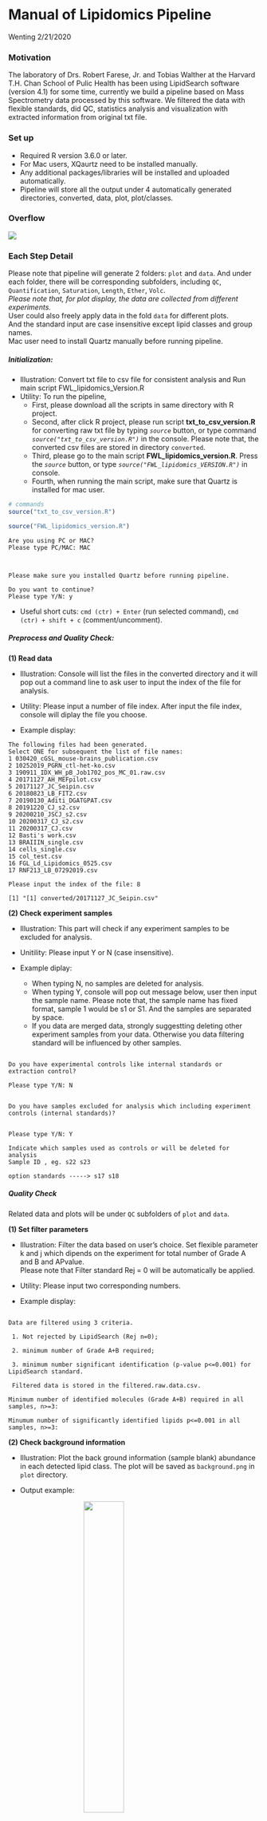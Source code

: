 Manual of Lipidomics Pipeline
================
Wenting
2/21/2020





### Motivation

The laboratory of Drs. Robert Farese, Jr. and Tobias Walther at the
Harvard T.H. Chan School of Pulic Health has been using LipidSearch
software (version 4.1) for some time, currently we build a pipeline
based on Mass Spectrometry data processed by this software. We filtered
the data with flexible standards, did QC, statistics analysis and
visualization with extracted information from original txt file.

### Set up

  - Required R version 3.6.0 or later.  
  - For Mac users, XQaurtz need to be installed manually.  
  - Any additional packages/libraries will be installed and uploaded
    automatically.
  - Pipeline will store all the output under 4 automatically generated
    directories, converted, data, plot,
plot/classes.

<!-- ![an image caption Source: screenshot.](button_source.png) -->

### Overflow

![](Manual_of_Lipidomics_pipeline_files/figure-gfm/unnamed-chunk-1-1.png)<!-- -->

### Each Step Detail

Please note that pipeline will generate 2 folders: `plot` and `data`.
And under each folder, there will be corresponding subfolders, including
`QC`, `Quantification`, `Saturation`, `Length`, `Ether`, `Volc`.  
*Please note that, for plot display, the data are collected from
different experiments.*  
User could also freely apply data in the fold `data` for different
plots.  
And the standard input are case insensitive except lipid classes and
group names.  
Mac user need to install Quartz manually before running pipeline.

##### Initialization:

  - Illustration: Convert txt file to csv file for consistent analysis
    and Run main script FWL\_lipidomics\_Version.R  
  - Utility: To run the pipeline,
      - First, please download all the scripts in same directory with R
        project.  
      - Second, after click R project, please run script
        **txt\_to\_csv\_version.R** for converting raw txt file by
        typing *`source`* button, or type command
        *`source("txt_to_csv_version.R")`* in the console. Please note
        that, the converted csv files are stored in directory
        `converted`.  
      - Third, please go to the main script
        **FWL\_lipidomics\_version.R**. Press the *`source`* button, or
        type *`source("FWL_lipidomics_VERSION.R")`* in console.  
      - Fourth, when running the main script, make sure that Quartz is
        installed for mac user.

<!-- end list -->

``` r
# commands
source("txt_to_csv_version.R")

source("FWL_lipidomics_version.R")
```

    Are you using PC or MAC?
    Please type PC/MAC: MAC

``` 


Please make sure you installed Quartz before running pipeline.
          
Do you want to continue?
Please type Y/N: y
```

  - Useful short cuts: `cmd (ctr) + Enter` (run selected command), `cmd
    (ctr) + shift + c` (comment/uncomment).

##### Preprocess and Quality Check:

**(1) Read data**

  - Illustration: Console will list the files in the converted directory
    and it will pop out a command line to ask user to input the index of
    the file for analysis.  
    <!-- - Code display: -->

  - Utility: Please input a number of file index. After input the file
    index, console will diplay the file you choose.  

  - Example display:

<!-- end list -->

    The following files had been generated. 
    Select ONE for subsequent the list of file names:
    1 030420_cGSL_mouse-brains_publication.csv
    2 10252019_PGRN_ctl-het-ko.csv
    3 190911_IDX_WH_pB_Job1702_pos_MC_01.raw.csv
    4 20171127_AH_MEFpilot.csv
    5 20171127_JC_Seipin.csv
    6 20180823_LB_FIT2.csv
    7 20190130_Aditi_DGATGPAT.csv
    8 20191220_CJ_s2.csv
    9 20200210_JSCJ_s2.csv
    10 20200317_CJ_s2.csv
    11 20200317_CJ.csv
    12 Basti's work.csv
    13 BRAIIIN_single.csv
    14 cells_single.csv
    15 col_test.csv
    16 FGL_Ld_Lipidomics_0525.csv
    17 RNF213_LB_07292019.csv
    
    Please input the index of the file: 8

    [1] "[1] converted/20171127_JC_Seipin.csv"

**(2) Check experiment samples**

  - Illustration: This part will check if any experiment samples to be
    excluded for analysis.  
    <!-- - Code Display: -->

  - Unitility: Please input Y or N (case insensitive).  

  - Example diplay:
    
      - When typing N, no samples are deleted for analysis.  
      - When typing Y, console will pop out message below, user then
        input the sample name. Please note that, the sample name has
        fixed format, sample 1 would be s1 or S1. And the samples are
        separated by space.  
      - If you data are merged data, strongly suggestting deleting other
        experiment samples from your data. Otherwise you data filtering
        standard will be influenced by other samples.

<!-- end list -->

``` 

Do you have experimental controls like internal standards or extraction control?

Please type Y/N: N
```

``` 

Do you have samples excluded for analysis which including experiment controls (internal standards)?


Please type Y/N: Y

Indicate which samples used as controls or will be deleted for analysis
Sample ID , eg. s22 s23

option standards -----> s17 s18
```

##### **Quality Check**

Related data and plots will be under `QC` subfolders of `plot` and
`data`.

**(1) Set filter parameters**

  - Illustration: Filter the data based on user’s choice. Set flexible
    parameter k and j which dipends on the experiment for total number
    of Grade A and B and APvalue.  
    Please note that Filter standard Rej = 0 will be automatically be
    applied. <!-- - Code display:  -->

  - Utility: Please input two corresponding numbers.  

  - Example display:

<!-- end list -->

``` 

Data are filtered using 3 criteria.  

 1. Not rejected by LipidSearch (Rej n=0); 
        
 2. minimum number of Grade A+B required; 
        
 3. minimum number significant identification (p-value p<=0.001) for LipidSearch standard.
        
 Filtered data is stored in the filtered.raw.data.csv.

Minimum number of identified molecules (Grade A+B) required in all samples, n>=3:

Minumum number of significantly identified lipids p<=0.001 in all samples, n>=3: 
```

**(2) Check background information**

  - Illustration: Plot the back ground information (sample blank)
    abundance in each detected lipid class. The plot will be saved as
    `background.png` in `plot` directory.

  - Output
example:

<img src="display/background.png" width="40%" style="display: block; margin: auto;" />

**(3) Lipid Class Summary**

  - Illustration: there will be a table and plot for showing detected
    lipid class summary information. The plot and data will be saved as
    `prop_summary.png` and `proportion_classes.csv`.  
  - Output
example:

<center>

<img align="middle" src="display/prop_summary.png"  width="50%" height="50%"/>

</center>

**(4) Rention time analysis**

  - Illustration: The AUC value of all samples for each lipid class are
    log transformed. And the plot is saved as `all_retention.png`.  
  - Output
example:

<img src="display/all.retention.png" width="100%" style="display: block; margin: auto;" />

**(5) Mark odd chanins and test standard TG(17:1/17:1/17:1) abundance in
all samples**

  - Illustration:
      - Console will display the number of lipid molecules containing
        odd chains and its percentage. The odd chain lipid molecules are
        stored in `odd_chains.csv`.  
      - And for standard TG(17:171:17:1), if it is used, pipeline could
        detect its abundance in all samples and make a plot
        `TG17_all.png`. The standard could be replaced with other future
        standard.  
      - Please note that the bars are ordered by AUC value for each
        sample.
  - Example display:

<!-- end list -->

``` 

There are 157 lipid molecules contain odd chains. 
          
The odd chain of fatty acids percent is 24.04% in total.

The odd chain information is stored in odd_chains.csv.
```

<img src="display/TG17_all.png" width="40%" style="display: block; margin: auto;" />

**(6) Fix duplicated lipid molecules**

  - Illustration: Pipeline will dectect same lipid molecules with
    different retention time. And it will filter the duplicates based on
    2 criteria. User will need to input criteria A or B (case
    insensitive). Duplicated lipid molecules will be under
    `duplicated.molecules.csv` and `diff_RT.csv`, reserved lipid
    molecules will be under `reserved_duplicates.csv`, and filtered data
    will be stored under `rm_duplicates.csv`.
      - Criteria A: use only ONE lipid molecule with largest AUC (Main
        Area Under Curve).  
      - Criteria B: Sum AUC for all duplicates.  
        `Please note that, method B will produce NA in some columns
        since the values can't be aggregated.`
  - Example display ( when exist identical lipid molecules)

<!-- end list -->

``` 

!!!Attention: Identical lipid molecules with multiples retention time. Please note that the duplicate lipid molecules are stored in reserved_duplicates.csv 
 !!!!!! Potential sample contamination. 
 To PROCEED, pick one: 

Differences in retention time for identical lipid molecule are stored under diff_RT.csv

 A: Use only ONE lipid molecule with largest main area under curve, OR 
 B: Summation of main area under curve of ALL identical lipid molecule.

Filtered lipid molecules sans duplicates are stored under removeduplicates.csv
Enter 'A' or 'B': A
Filterted lipid molecules sans duplicates are stored under removeduplicates.csv
```

**(7) Input group information**

  - Illustration: User need to input group information, i.e. experiment
    group names and its samples. Pipeline will extract sample AUC’s
    corresponding columns information. Group information will be stored
    in `group_information.csv`.
      - Please note that the group names will be asked for input in
        later analysis and it will be *case sensitive*.  
      - Group number must be numerical, the sample naming format is
        consistent with previous example, e.g. s1 s2.  
      - Pipeline will ask if user want edit group information for
        correcting group information later.  
      - User can check group information under `group_information.csv`
  - Code display: The variable `label` in the code will be suffix in the
    genrated plot names and could be modified. And sample information
    for subsequent analyses could be re-edit after user typing Y in
    command line.

<!-- end list -->

``` r
# pca and correlation plots
label <- "initial"
info_list <- PCA_pairs_Plot(sample_info, group_names, filtered_lipidomics2, label)
# check if deleting samples needed and plot new PCA
message("\nPlots can visualized under 'plot' directory or r studio plots panel.\nDo you want to edit sample information for subsequent analyses?")
pca_check <- retype_choice("Y/N")
info_list <- PCAcheck(pca_check, filtered_lipidomics2)

# making group repeats according to its position for making groups of later PCA
sample_raw_list <- info_list[[1]]
group_repeats <- info_list[[2]]
# make a data frame contains sample information and group information
group_info <- data.frame(samples=sample_raw_list, 
                         groups=group_repeats, 
                         stringsAsFactors = FALSE) %>% 
  group_by(groups) 
write_csv(group_info, "data/group_information.csv")
# variable store group names
group_names <- unique(group_repeats)
# variable store group number
ngroups <- length(group_names)
```

  - Example display

<!-- end list -->

``` 

Provide infomation of experimental groups
        
How many experimental groups: 4
        
Description for Group  1  (name): Control
        
Which samples assigned to Group  1 (sample number, e.g. s1 s2 s3 ): s1 s2 s3 s4
        
Description for Group  2  (name): KO
        
Which samples assigned to Group  2 (sample number, e.g. s1 s2 s3 ): s5 s7 s8
        
Description for Group  3  (name): OE1
        
Which samples assigned to Group  3 (sample number, e.g. s1 s2 s3 ): s9 s10 s11 s12
        
Description for Group  4  (name): OE2
        
Which samples assigned to Group  4 (sample number, e.g. s1 s2 s3 ): s13 s14 s15 s16
        
CONFIRM the group information below
        
List of 4
        
$ Control: chr "s1 s2 s3 s4"
        
$ KO     : chr "s5 s7 s8"
        
$ OE1    : chr "s9 s10 s11 s12"
        
$ OE2    : chr "s13 s14 s15 s16"

Do you want to edit group infomation? 

Y/N: n

Take a look at the sample info and its column position information in the file below
List of 8
 $ : chr [1:4] "MainArea[s1]" "MainArea[s2]" "MainArea[s3]" "MainArea[s4]"
 $ : int [1:4] 48 49 50 51
 $ : chr [1:4] "MainArea[s5]"  "MainArea[s7]" "MainArea[s8]"
 $ : int [1:4] 52 54 55
 $ : chr [1:3] "MainArea[s9]" "MainArea[s10]" "MainArea[s11]" "MainArea[s12]"
 $ : int [1:3] 56 57 58 59
 $ : chr [1:4] "MainArea[s13]" "MainArea[s14]" "MainArea[s15]" "MainArea[s16]"
 $ : int [1:4] 59 60 61 62
 - attr(*, "dim")= int [1:2] 2 4
 - attr(*, "dimnames")=List of 2
  ..$ : chr [1:2] "sample.names" "col.index"
  ..$ : chr [1:4] "Control" "KO" "OE1" "OE2"
```

<img src="display/pairs.plot.1.initial.png" width="40%" /><img src="display/pairs.plot.2.initial.png" width="40%" /><img src="display/pairs.plot.3.initial.png" width="40%" /><img src="display/pairs.plot.4.initial.png" width="40%" />
<img align="middle" src="display/sample.pca.initial.png"  width="50%" height="50%"/>

##### **Background Subtraction**

  - Illustration: Background subtraction or NOT will process the
    filtered data. If user choose to do background subtraction and the
    data will subtract sample area from background/solvent run for later
    analysis. And the previous filtered data will be stored in
    *filtered\_lipidomics\_copy* variable and `rm_duplicates.csv` in
    previous step. The newly filtered data will be under
    `subtracted_lipids.csv`. After background subtraction, pipeline will
    provide 2 optional methods for fixing potential invalid lipid
    molecules. Method 1 will automatically delete lipid molecules which
    AUC are all negative or 0. Method 2 will ask user to delete
    potential invalid lipids in file `checkInvalid.csv` manually. Please
    note that `invalid.csv` is its copy and can be used as reference for
    user. Console then will pop out
  - Utility:
      - Due to machine and other limitations, data could contain 0 or
        negative values. Pipeline will detect potential invalid value
        and calculate its sample size percentage information. Please
        check files `neg.percent.csv`, `checkInvalid.csv` or
        `invalid.csv`, `imputeNA.csv`.  
      - type 1 or 2  
  - Example display

<!-- end list -->

``` 

For lipid molecules that contain zero values or negative values (background subtracted), 
        
These values are subsequently replaced as non-valid values (NA). 
        
Fold change analyses is performed using only samples containing valid values
        
Please view file imputeNA.csv for all the data contains negative values after background subtraction.
        
Type 1 if you would like the pipleline to proceed with this function
        
Type 2 if you prefer to exlcude certain lipid molecules for fold change analysis
```

    - if choose method 1

``` 

Please type 1/2: 1
        
The pipeline will first transform all the negative value into NA.
        
If negative percentage is over 50% in a group, all the values in the group for the molecule will be transformed into NA.
        
If a molecule which negative percentage is over 50% for all groups, it will then be deleted.
```

    - if choose method 2

``` 

Please type 1/2: 2

Select 'checkInvalid.csv' to manually exclude specific lipid molecules and click SAVE.

If you finished preprocess the data, please continue and press Y: y
```

##### **Quantification Analysis**

Related data and plots will be under `Quantification` subfolders of
`plot` and `data`.

**(1) Quantification of total lipid classes (mean, sd)**

  - Illustration: Aggregate lipid molecules for same lipid class
    (`aggregated_class.csv, total_class.csv`), display its mean and
    standard deviation for each experiment group. Please note that, the
    data didn’t exclude negative values if did background subtraction.
  - Example
display:

<img src="display/total.class.png" width="40%" style="display: block; margin: auto;" />

**(2) Quantification of individual lipid classes (mean, sd)**

  - Illustration: Visualize mean and standard deviation in each
    experiment group for individule lipid class (`all_lipidmolec.csv`).
    The plots will be splited by lipid class and bar number limitations
    of one page. And all the plots generated by `EachClassPlot` function
    are under folder `classes` in plot.  
  - Unitility:
      - Check the code below, the `nbar` variable which could be
        modified is set for approximate max number of bars displayed in
        one plot. If you want display molecules of each lipid class in
        one page, please uncommented the part by choosing nbar as
        variable `lipidNO_max`.  
      - `post_name` variable is common suffix name for plot and also
        could be modified.  
      - Please note that, the function `EachClassPlot` for plotting
        could also be used for plotting other value like median of
        group. Correspondingly, the function `cal_lipid_statistics`
        could be used for calculating different demands, like mean, sd
        or other statistics. And please make sure these methods process
        the negative value properly, e.g. na.rm = TRUE.  
  - Code display:

<!-- end list -->

``` r
# get mean data of each group for each lipid molecule
# you can also use median
group_par <- c("LipidMolec", "Class")
each_group_mean <- cal_lipid_statistics(filtered_lipidomics, group_info, "mean", group_par)
lipid_mean_wide <- each_group_mean[[1]]
lipid_mean_long <- each_group_mean[[2]]
each_group_sd <- cal_lipid_statistics(filtered_lipidomics, group_info,  "sd", group_par)
lipid_sd_wide <- each_group_sd[[1]]
lipid_sd_long <- each_group_sd[[2]]
# merge mean, sd value and reformat data
each_class <- left_join(lipid_mean_long, lipid_sd_long) 
write_csv(each_class, "data/Quantification/all_lipidmolec.csv")
message("\nQuantification analysis for individule lipid class")
par_eachclass <- c("LipidMolec", "mean", "Groups", "sd")
# maximum bar number limits
lipidmolecNO_max <- filtered_lipidomics %>% group_by(Class) %>% tally() %>% select(n) %>% unlist() %>% max()
# setting plot labs titles
labs1 <-  labs(x="Acyl composition", y="Main Area", 
               caption="Error bar is the standard deviation for each class in each group", fill = NULL)
# setting the plot limits when the bar numbers exceed the threshold nbar
nbar <- 70    # estimation of threshold which can be modified and at least bigger than group number
post_name <- ""
pars <- list(nbar, ngroups, par_eachclass, plot_all, post_name, labs1)
message("\nEach plot is split no more than ", nbar, " bars for display")
EachClassPlot(each_class, pars)

# # if uncommented part below, 
## overview of each class plot by its largest bar setting 
# nbar <- lipidmolecNO_max
# post_name <- "all"
# pars <- list(nbar, ngroups, par_eachclass, plot_all, post_name, labs1)
# message("\nAlternative display quantification of individule lipid class (all lipids in a class in the same png)")
# EachClassPlot(each_class, pars)


################################################################################ turn off Quartz for mac
dev.off()
options(device = "RStudioGD")                                                                                                                                 
###############################################################################
```

  - Example
display:

<img src="display/CL.1.png" width="40%" /><img src="display/Cer.png" width="40%" />

**(3) Visualization of lipid class data, normalized by median**

  - Illustration: samples of each experiment group for lipid class are
    normalized (`raw_class_median.csv, normalized_class_median.csv,
    normalized_class_median_long.csv`) by median value of control group,
    and then median for each group is displayed as dot plot and box
    plot. If median value of lipid in control group is 0 or negative,
    the molecule will be deleted for foldchange analysis. User will need
    to input the control group name as comparison for fold change
    analysis.

<img src="display/class_median_dot.png" width="45%" /><img src="display/class_median_box.png" width="45%" />

**(4) Visualization of lipid molecule data, normalized by mean/median
value**

  - Illustration: Samples of lipid molecules are normalized by mean or
    median value. And corresponding mean or median value will be plot
    via bars. This visualization also implies `EachClassPlot` function,
    thus the plots are under classes, data are stored as
    `molecules_group_statics.cs, raw_molec.csv, normalized_molec.csv,
    normalized_molec_mean( or normalized_molec_median)` under
    Quantification of data folder. And there are two types of violin for
    display normalized data by choosing from mean or median as well. One
    violin (`molec_violin.png/svg`) will display all lipid class in one
    plot. One will only display the interactive customized lipid
    class(es) violin plot (`molec_violin_all.html`) to save time.  
    Please note that the interactive plots will display in teh `Viewer`,
    click panel `Plots` to view other plots.  
  - Example display: The first plot is normalized by mean, while second
    by median. The third one is violin plot, and only static voilin plot
    is showed in the manual
book.

<img src="display/PE.3_mean_in_CONTROL_HET_1.png" width="30%" /><img src="display/DG.1_median_in_control_het_1.png" width="30%" /><img src="display/molec_violin.png" width="30%" />

##### **Fatty Acids Saturation Analysis**

  - Illustration: This part will do analysis for Saturated fatty acids
    (`SFA`), Monounsaturated fatty acids (`MUFA`) and Polyunsaturated
    fatty acids (`PUFA`). All data from analysis will be under subfolder
    `Saturation`. And the data used for plotting are: `fa_mean.csv,
    fa_median.csv, fa_normalized_data.csv, fa_normalized_mean_long.csv`.
    Please note that the normalized data which control group mean value
    is 0 for foldchange will be deleted for analysis.  
    Please note that negative are transformed into NA after background
    subtraction and will be exclude for analysis.
  - Utility: User will need to input the control group name for
    normalizing data.  
  - Example display: The first statck plots used mean or median value of
    each group. And the third plot use the mean value of each group. The
    fourth plot use data which is normalized by the mean value of
    control group. And last plot shows the percentage for fatty acids
    saturation.

<img src="display/meanBased.stackplots.png" width="45%" /><img src="display/medianBased.stackplots.png" width="45%" /><img src="display/meanBased.fattyAcids.png" width="45%" /><img src="display/meanBased.fc.png" width="45%" /><img src="display/percentage.png" width="45%" />

##### **Fatty Acids Length Analysis**

  - Illustration: Fatty Acids Length analysis will analyze the
    abundance, percentage of Short-chain fatty acids (SCFA),
    Medium-chain fatty acids (MCFA), Long-chain fatty acids (LCFA) and
    Very long chain fatty acids (VLCFA) in each sample and group. All
    data and plots will under subfolder Length of folder data and
    plot.  
    There will be many plots which name suffix are fc.png. is plot will
    display the fold change plot customized by user’s choice, such that
    which group for control group and mean or median for normalization.
    There will be a lot plots display fold change analysis for
    individule chains (name end with fc.png). User will need to choose
    control group and normalization value mean or median or well. Please
    note that negative are transformed into NA after background
    subtraction and will be exclude for analysis.
  - Example display: The first plot display the different fatty acids
    length abundance in each sample. The second plot display the
    percentage of different length in each sample. The third stack plot
    display different length abundance in each group. The fourth plot
    display the percentage of different length in each group. The fifth
    plot display the different length abundance in each group. The last
    plot shows all the chains fold change in PE lipid
class.

<img src="display/fa_length.png" width="45%" /><img src="display/fa_length_percentage.png" width="45%" /><img src="display/fa_length_group.png" width="45%" /><img src="display/fa_length_gr_percentage.png" width="45%" /><img src="display/fa_length_gr.png" width="45%" /><img src="display/PE.fc.png" width="45%" />

##### **Ether lipid analysis**

  - Illustration: This part will analyze ether lipid abundance in lipid
    class. The first 7 plots are ether lipids abundance analysis. The
    rest is combined with saturation analysis to find PUFA percentage in
    ether lipids. And all the data and plots are under subfolder Ether
    of data and plot.

  - Example
display:

<img src="display/ether.png" width="40%" /><img src="display/ether_percentage.png" width="40%" /><img src="display/ether_group.png" width="40%" /><img src="display/ether_group_percent.png" width="40%" /><img src="display/ether_abundance.png" width="40%" /><img src="display/ether_molec_abundance.png" width="40%" /><img src="display/normalized_ether_molec_abundance.png" width="40%" /><img src="display/pufa_ether.png" width="40%" /><img src="display/pufa_ether_percentage.png" width="40%" /><img src="display/pufa_ether_group.png" width="40%" />

##### **Impute Lipid Molecules for Differential Expression Analysis**

**(1) Test random sample distribution**

  - Illustration: one random sample will be log transformed and
    visualized its distribution. The note generated is just a reference
    and won’t be store. The log transformed data will be under
    `log.molec.csv`.  
  - Example display:

<img src="display/sample_distr.png" width="40%" />

**(2) Volcano plots**

  - Illustration: Volcano plots will generate 4 formats of same plot.
    The first plot will only distinct significant lipid molecule. The
    second plot will classify significant lipid molecules into
    Glycerophospholipids, Neutral lipids, Sphingolipids, Sterols and
    other lipids. The third plot is customized style, and it will onldy
    display the lipid class user input from the lipid class list. The
    fourth plot will only mark significant ether lipids if exist. data
    and plots will under subfolder Volc of data and plot.  
  - Utility: User will need to input times of contrast, group names for
    contrast, fold change threshold and customized lipid class(es).
    Please note that the group names need to be consistent with previous
    and separate by `vs` (or `VS`).  
  - Example display:

<!-- end list -->

``` 


Warnings!!!!!!

You are now using imputated data for analysis.


[1] 0.8253833

Log 2 transformed data are stored under log.molec.csv

Imputed data are stored under imputeMolec.csv


How many volcano plots to generate: 1
        
Enter groups names for comparison, spaced by 'vs', e.g. KO vs WT: LINOLEATE VS OLEATE
        ENTER Fc-values (log2) threshold required, recommended values '1' or '2' : 1
        

Please input the lipid name from the list below for displaying.
PE, PC, CL, LPC, TG, DG, PA, PS, LPE, PI, dMePE, LPS, So, PG, LPI, DGDG, SM, MGMG, MGDG, ChE, Cer, CerG3, CerG1, Co

Please note that the input is caps sensitive!

Input the name of lipid class(es), e.g. Cer TG: TG
```

<img src="display/LINOLEATEvs.OLEATE.png" width="40%" /><img src="display/LINOLEATEvs.OLEATE.color.png" width="40%" /><img src="display/LINOLEATEvs.OLEATE.customized.png" width="40%" /><img src="display/LINOLEATEvs.OLEATE.ether.png" width="40%" />
